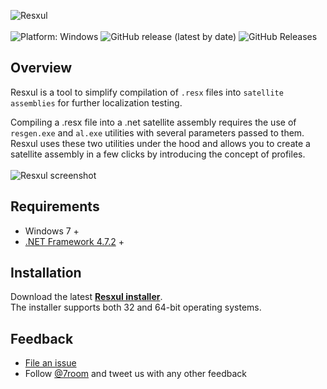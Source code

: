 ![Resxul](https://user-images.githubusercontent.com/2874236/71533599-b0bfe800-290a-11ea-8818-65ffdb72651d.png)
<br/>
<br/>
![Platform: Windows](https://img.shields.io/badge/platform-windows-brightgreen.svg)
![GitHub release (latest by date)](https://img.shields.io/github/v/release/paulem/resxul)
![GitHub Releases](https://img.shields.io/github/downloads/paulem/resxul/latest/total)

## Overview

Resxul is a tool to simplify compilation of `.resx` files into `satellite assemblies` for further localization testing.

Compiling a .resx file into a .net satellite assembly requires the use of `resgen.exe` and `al.exe` utilities with several parameters passed to them. Resxul uses these two utilities under the hood and allows you to create a satellite assembly in a few clicks by introducing the concept of profiles.
<br/>
<br/>
![Resxul screenshot](https://user-images.githubusercontent.com/2874236/71559020-49b94500-2a6a-11ea-982e-6c8e630e77cf.png)

## Requirements
* Windows 7 +
* [.NET Framework 4.7.2](https://dotnet.microsoft.com/download/dotnet-framework) +

## Installation
Download the latest **[Resxul installer](https://github.com/paulem/resxul/releases/latest)**.<br/>
The installer supports both 32 and 64-bit operating systems.

## Feedback
* [File an issue](https://github.com/paulem/resxul/issues)
* Follow [@7room](https://twitter.com/7room) and tweet us with any other feedback
